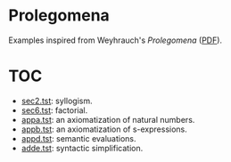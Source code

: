# Prolegomena

Examples inspired from Weyhrauch's _Prolegomena_ ([PDF](https://apps.dtic.mil/dtic/tr/fulltext/u2/a065698.pdf)).

# TOC

- [sec2.tst](sec2.tst): syllogism.
- [sec6.tst](sec6.tst): factorial.
- [appa.tst](appa.tst): an axiomatization of natural numbers.
- [appb.tst](appb.tst): an axiomatization of s-expressions.
- [appd.tst](appd.tst): semantic evaluations.
- [adde.tst](appe.tst): syntactic simplification.

